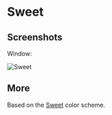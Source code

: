 # Sweet

## Screenshots

Window: 

![Sweet](/Sweet/screenshot.png?raw=true)

## More

Based on the [Sweet](https://github.com/EliverLara/hyper-sweet) color scheme.
